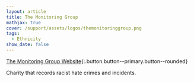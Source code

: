 ```yaml
---
layout: article
title: The Monitoring Group
mathjax: true
cover: /support/assets/logos/themonitoringgroup.png
tags:
  - Ethnicity
show_date: false
---
```


[The Monitoring Group Website](http://www.tmg-uk.org/){:.button.button--primary.button--rounded}


Charity that records racist hate crimes and incidents.
